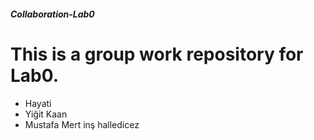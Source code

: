 ##### Collaboration-Lab0
# This is a group work repository for Lab0.
- Hayati
- Yiğit Kaan
- Mustafa Mert
inş halledicez
